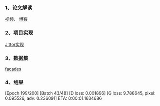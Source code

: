 ### 1、论文解读

[视频](https://www.bilibili.com/video/BV1wY4y1k7Tc?spm_id_from=333.337.search-card.all.click&vd_source=57ce4396a5b1f6fac183bc96f812663e)、
[博客](https://blog.csdn.net/qq_41048761/article/details/125585077?spm=1001.2014.3001.5501)

### 2、项目实现

[Jittor实现](https://github.com/islandLZ/gan-jittor/tree/master/models/pix2pix)

### 3、数据集

[facades](https://cmp.felk.cvut.cz/~tylecr1/facade/)

### 4、结果

[Epoch 199/200] [Batch 43/48] [D loss: 0.001896] [G loss: 9.788645, pixel: 0.095526, adv: 0.236091] ETA: 0:00:01.1634686